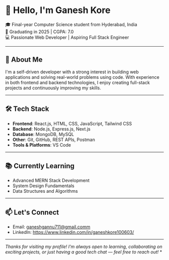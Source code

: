 # 👋 Hello, I'm Ganesh Kore

🎓 Final-year Computer Science student from Hyderabad, India  
📅 Graduating in 2025 | CGPA: 7.0  
💻 Passionate Web Developer | Aspiring Full Stack Engineer

---

## 🚀 About Me

I'm a self-driven developer with a strong interest in building web applications and solving real-world problems using code. With experience in both frontend and backend technologies, I enjoy creating full-stack projects and continuously improving my skills.

---

## 🛠️ Tech Stack

- **Frontend**: React.js, HTML, CSS, JavaScript, Tailwind CSS  
- **Backend**: Node.js, Express.js, Next.js 
- **Database**: MongoDB, MySQL 
- **Other**: Git, GitHub, REST APIs, Postman
- **Tools & Platforms**: VS Code

---

## 📚 Currently Learning

- Advanced MERN Stack Development  
- System Design Fundamentals  
- Data Structures and Algorithms

---

## 📫 Let's Connect

- Email: ganeshgannu711@gmail.comm
- LinkedIn: https://www.linkedin.com/in/ganeshkore100603/

---

*Thanks for visiting my profile! I'm always open to learning, collaborating on exciting projects, or just having a good tech chat — feel free to reach out!*
*
